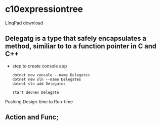 # c10expressiontree

LInqPad download

## Delegatg is a type that safely encapsulates a method, similiar to to a function pointer in C and C++

-   step to create console app

        dotnet new console --name Delegates
        dotnet new sln --name Delegates
        dotnet sln add Delegates

        start devnev Delegate


Pushing Design-time to Run-time

## Action and Func;
